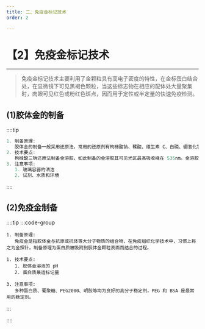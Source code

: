 ```yaml
---
title: 二、免疫金标记技术
order: 2

---
```


# 【2】免疫金标记技术

<kaodian :text="'免疫学检验记忆卡'" />

<!-- ###### 第十二章 固相膜免疫测定

> 临床免疫学检验 -->

<beitiM/>

---

> 免疫金标记技术主要利用了金颗粒具有高电子密度的特性，在金标蛋白结合处，在显微镜下可见黑褐色颗粒，当这些标志物在相应的配体处大量聚集时，肉眼可见红色或粉红色斑点，因而用于定性或半定量的快速免疫检测。

## (1)胶体金的制备

<son :text="'免疫学检验记忆卡'" text128="(1)胶体金的制备" :textOption="[['了解','专业知识'],['了解','专业知识'],['了解','专业知识']]" />

::::tip

```js
1. 制备原理:
   胶体金的制备一般采用还原法，常用的还原剂有枸橼酸钠、鞣酸、维生素 C、白磷、硼氢化钠等。
2. 技术要点:
   枸橼酸三钠还原法制备金溶胶，如此制备的金溶胶其可见光区最高吸收峰在 535nm。金溶胶的光散射性与溶胶颗粒的大小密切相关，一旦颗粒大小发生变化，光散射也随之发生变异，产生肉眼可见的显著的颜色变化。
3. 注意事项:
   1. 玻璃容器的清洁
   2. 试剂、水质和环境
```

::::

## (2)免疫金制备

<son :text="'免疫学检验记忆卡'" text129="(2)免疫金制备" :textOption="[['了解','专业知识'],['了解','专业知识'],['了解','专业知识']]" />

::::tip
:::code-group

```js[制备原理]
1. 制备原理:
   免疫金是指胶体金与抗原或抗体等大分子物质的结合物，在免疫组织化学技术中，习惯上称之为金探针。制备原理为蛋白质被吸附到胶体金颗粒表面而结合的过程。
```

```js[技术要点]
1. 技术要点:
   1. 胶体金溶液的 pH
   2. 蛋白质最适标记量
```

```js[注意事项]
3. 注意事项:
   多种蛋白质、葡聚糖、PEG2000、明胶等均为良好的高分子稳定剂，PEG 和 BSA 是最常用的稳定剂。
```

:::

::::
